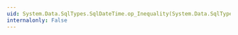```yaml
---
uid: System.Data.SqlTypes.SqlDateTime.op_Inequality(System.Data.SqlTypes.SqlDateTime,System.Data.SqlTypes.SqlDateTime)
internalonly: False
---
```

